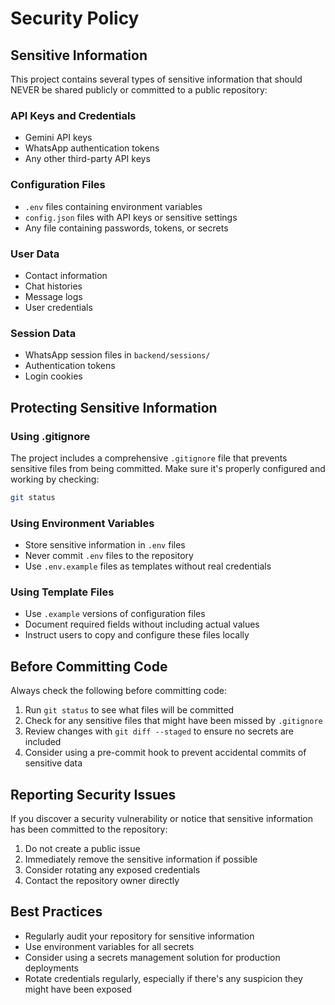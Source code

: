 # Security Policy

## Sensitive Information

This project contains several types of sensitive information that should NEVER be shared publicly or committed to a public repository:

### API Keys and Credentials
- Gemini API keys
- WhatsApp authentication tokens
- Any other third-party API keys

### Configuration Files
- `.env` files containing environment variables
- `config.json` files with API keys or sensitive settings
- Any file containing passwords, tokens, or secrets

### User Data
- Contact information
- Chat histories
- Message logs
- User credentials

### Session Data
- WhatsApp session files in `backend/sessions/`
- Authentication tokens
- Login cookies

## Protecting Sensitive Information

### Using .gitignore
The project includes a comprehensive `.gitignore` file that prevents sensitive files from being committed. Make sure it's properly configured and working by checking:

```bash
git status
```

### Using Environment Variables
- Store sensitive information in `.env` files
- Never commit `.env` files to the repository
- Use `.env.example` files as templates without real credentials

### Using Template Files
- Use `.example` versions of configuration files
- Document required fields without including actual values
- Instruct users to copy and configure these files locally

## Before Committing Code

Always check the following before committing code:

1. Run `git status` to see what files will be committed
2. Check for any sensitive files that might have been missed by `.gitignore`
3. Review changes with `git diff --staged` to ensure no secrets are included
4. Consider using a pre-commit hook to prevent accidental commits of sensitive data

## Reporting Security Issues

If you discover a security vulnerability or notice that sensitive information has been committed to the repository:

1. Do not create a public issue
2. Immediately remove the sensitive information if possible
3. Consider rotating any exposed credentials
4. Contact the repository owner directly

## Best Practices

- Regularly audit your repository for sensitive information
- Use environment variables for all secrets
- Consider using a secrets management solution for production deployments
- Rotate credentials regularly, especially if there's any suspicion they might have been exposed
